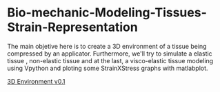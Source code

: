 # Bio-mechanic-Modeling-Tissues-Strain-Representation
The main objetive here is to create a 3D environment of a tissue being compressed by an applicator. Furthermore, we'll try to simulate a elastic tissue , non-elastic tissue and at the last, a visco-elastic tissue modeling using Vpython and ploting some StrainXStress graphs with matlabplot.

[3D Environment v0.1](https://github.com/BrunoRossiCarmo/Pictures_Saved/nasa.png)
